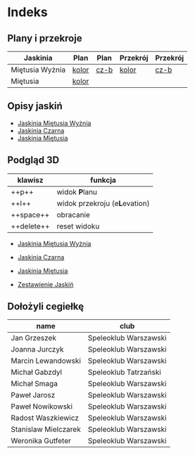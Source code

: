 # Indeks

## Plany i przekroje

| Jaskinia        | Plan                                     | Plan                                        | Przekrój                                           | Przekrój                                              |
|-----------------|------------------------------------------|---------------------------------------------|----------------------------------------------------|-------------------------------------------------------|
| Miętusia Wyżnia | [kolor](plany/mietusia_wyznia_color.pdf) | [cz-b](plany/mietusia_wyznia_grayscale.pdf) | [kolor](plany/mietusia_wyznia_color_elevation.pdf) | [cz-b](plany/mietusia_wyznia_grayscale_elevation.pdf) |
| Miętusia        | [kolor](plany/mietusia_color.pdf)        |                                             |                                                    |                                                       |


## Opisy jaskiń

* [Jaskinia Miętusia Wyżnia](jaskinie/jaskinia_mietusia_wyznia.md)
* [Jaskinia Czarna](jaskinie/jaskinia_czarna.md)
* [Jaskinia Miętusia](jaskinie/jaskinia_mietusia.md)


## Podgląd 3D

| klawisz    | funkcja                         |
|------------|---------------------------------|
| ++p++      | widok **P**lanu                 |
| ++l++      | widok przekroju (e**L**evation) |
| ++space++  | obracanie                       |
| ++delete++ | reset widoku                    |

* [Jaskinia Miętusia Wyżnia](modele_3d/jaskinia_mietusia_wyznia_3d.md)
* [Jaskinia Czarna](modele_3d/jaskinia_czarna_3d.md)
* [Jaskinia Miętusia](modele_3d/jaskinia_mietusia_3d.md)

* [Zestawienie Jaskiń](modele_3d/all_3d.md)

## Dołożyli cegiełkę

|        name        |                  club                  |
|--------------------|----------------------------------------|
|    Jan Grzeszek    |          Speleoklub Warszawski         |
|   Joanna Jurczyk   |          Speleoklub Warszawski         |
| Marcin Lewandowski |          Speleoklub Warszawski         |
|   Michał Gabzdyl   |          Speleoklub Tatrzański         |
|    Michał Smaga    |          Speleoklub Warszawski         |
|    Paweł Jarosz    |          Speleoklub Warszawski         |
|  Paweł Nowikowski  |          Speleoklub Warszawski         |
| Radost Waszkiewicz |          Speleoklub Warszawski         |
|Stanislaw Mielczarek|          Speleoklub Warszawski         |
|  Weronika Gutfeter |          Speleoklub Warszawski         |


